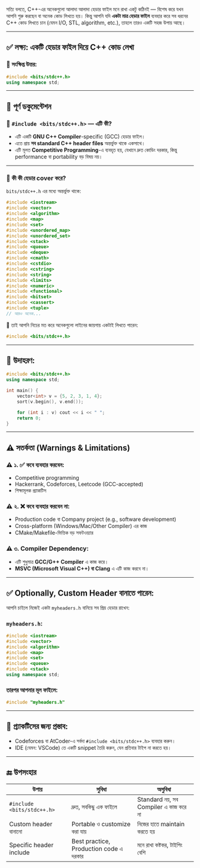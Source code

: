 সত্যি বলতে, C++-এর অনেকগুলো আলাদা আলাদা হেডার ফাইল মনে রাখা একটু কঠিনই — বিশেষ করে যখন আপনি শুরু করছেন বা অনেক কোড লিখতে হয়। কিন্তু আপনি যদি **একটা মাত্র হেডার ফাইল** ব্যবহার করে সব ধরনের C++ কোড লিখতে চান (যেমন I/O, STL, algorithm, etc.), তাহলে তারও একটি সহজ উপায় আছে।

---

## ✅ লক্ষ্য: **একটি হেডার ফাইল দিয়ে C++ কোড লেখা**

### 🎯 সংক্ষিপ্ত উত্তর:

```cpp
#include <bits/stdc++.h>
using namespace std;
```

---

## 📄 পূর্ণ ডকুমেন্টেশন

### 🔹 `#include <bits/stdc++.h>` — এটি কী?

* এটি একটি **GNU C++ Compiler**-specific (GCC) হেডার ফাইল।
* এতে প্রায় **সব standard C++ header files** অন্তর্ভুক্ত থাকে একসাথে।
* এটি মূলত **Competitive Programming**-এ ব্যবহৃত হয়, যেখানে দ্রুত কোডিং দরকার, কিন্তু performance বা portability বড় বিষয় নয়।

---

### 🔹 কী কী হেডার cover করে?

`bits/stdc++.h` এর মধ্যে অন্তর্ভুক্ত থাকে:

```cpp
#include <iostream>
#include <vector>
#include <algorithm>
#include <map>
#include <set>
#include <unordered_map>
#include <unordered_set>
#include <stack>
#include <queue>
#include <deque>
#include <cmath>
#include <cstdio>
#include <cstring>
#include <string>
#include <limits>
#include <numeric>
#include <functional>
#include <bitset>
#include <cassert>
#include <tuple>
// আরও অনেক...
```

📌 তাই আপনি নিচের মত করে অনেকগুলো লাইনের জায়গায় একটাই লিখতে পারেন:

```cpp
#include <bits/stdc++.h>
```

---

## 🧪 উদাহরণ:

```cpp
#include <bits/stdc++.h>
using namespace std;

int main() {
    vector<int> v = {5, 2, 3, 1, 4};
    sort(v.begin(), v.end());

    for (int i : v) cout << i << " ";
    return 0;
}
```

---

## ⚠️ সতর্কতা (Warnings & Limitations)

### ⚠️ ১. ✅ কবে ব্যবহার করবেন:

* Competitive programming
* Hackerrank, Codeforces, Leetcode (GCC-accepted)
* শিক্ষামূলক প্র্যাকটিস

### ⚠️ ২. ❌ কবে ব্যবহার করবেন না:

* Production code বা Company project (e.g., software development)
* Cross-platform (Windows/Mac/Other Compiler) এর কাজ
* CMake/Makefile-ভিত্তিক বড় সফটওয়্যার

### ⚠️ ৩. Compiler Dependency:

* এটি শুধুমাত্র **GCC/G++ Compiler** এ কাজ করে।
* **MSVC (Microsoft Visual C++) বা Clang** এ এটি কাজ করবে না।

---

## ✅ Optionally, Custom Header বানাতে পারেন:

আপনি চাইলে নিজেই একটা `myheaders.h` বানিয়ে সব প্রিয় হেডার রাখেন:

### `myheaders.h`:

```cpp
#include <iostream>
#include <vector>
#include <algorithm>
#include <map>
#include <set>
#include <queue>
#include <stack>
using namespace std;
```

### তারপর আপনার মূল ফাইলে:

```cpp
#include "myheaders.h"
```

---

## 🧠 প্র্যাকটিসের জন্য প্রস্তাব:

* Codeforces বা AtCoder-এ সর্বদা `#include <bits/stdc++.h>` ব্যবহার করুন।
* IDE (যেমন: VSCode) তে একটি snippet তৈরি করুন, যেন প্রতিবার টাইপ না করতে হয়।

---

## 🔚 উপসংহার

| উপায়                       | সুবিধা                                 | অসুবিধা                               |
| -------------------------- | -------------------------------------- | ------------------------------------- |
| `#include <bits/stdc++.h>` | দ্রুত, সবকিছু এক ফাইলে                 | Standard নয়, সব Compiler এ কাজ করে না |
| Custom header বানানো       | Portable ও customize করা যায়           | নিজের হাতে maintain করতে হয়           |
| Specific header include    | Best practice, Production code এ দরকার | মনে রাখা কষ্টকর, টাইপিং বেশি          |


